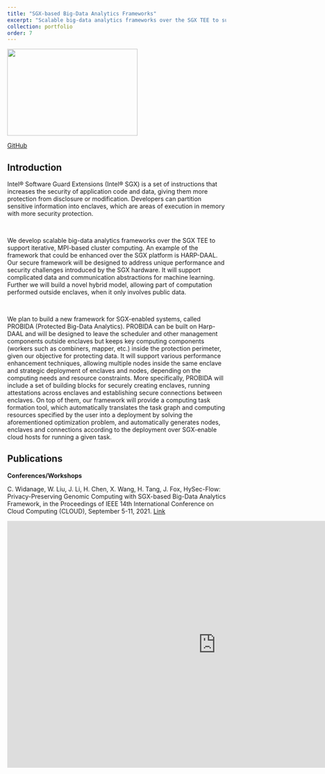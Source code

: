```yaml
---
title: "SGX-based Big-Data Analytics Frameworks"
excerpt: "Scalable big-data analytics frameworks over the SGX TEE to support iterative, MPI-based cluster computing<br/><img src='/JudyFox/images/SGX.png' width='300' height='200'>"
collection: portfolio
order: 7
---
```


<img src='/JudyFox/images/SGX.png' width='300' height='200'>

[GitHub](https://github.com/Data-ScienceHub/HySec-Flow)

## Introduction

Intel® Software Guard Extensions (Intel® SGX) is a set of instructions that increases the security of application code and data, giving them more protection from disclosure or modification. Developers can partition sensitive information into enclaves, which are areas of execution in memory with more security protection.

​

We develop scalable big-data analytics frameworks over the SGX TEE to support iterative, MPI-based cluster computing. An example of the framework that could be enhanced over the SGX platform is HARP-DAAL. Our secure framework will be designed to address unique performance and security challenges introduced by the SGX hardware. It will support complicated data and communication abstractions for machine learning. Further we will build a novel hybrid model, allowing part of computation performed outside enclaves, when it only involves public data.

​

We plan to build a new framework for SGX-enabled systems, called PROBIDA (Protected Big-Data Analytics). PROBIDA can be built on Harp-DAAL and will be designed to leave the scheduler and other management components outside enclaves but keeps key computing components (workers such as combiners, mapper, etc.) inside the protection perimeter, given our objective for protecting data. It will support various performance enhancement techniques, allowing multiple nodes inside the same enclave and strategic deployment of enclaves and nodes, depending on the computing needs and resource constraints. More specifically, PROBIDA will include a set of building blocks for securely creating enclaves, running attestations across enclaves and establishing secure connections between enclaves. On top of them, our framework will provide a computing task formation tool, which automatically translates the task graph and computing resources specified by the user into a deployment by solving the aforementioned optimization problem, and automatically generates nodes, enclaves and connections according to the deployment over SGX-enable cloud hosts for running a given task.

## Publications

**Conferences/Workshops** 

C. Widanage, W. Liu, J. Li, H. Chen, X. Wang, H. Tang, J. Fox, HySec-Flow: Privacy-Preserving Genomic Computing with SGX-based Big-Data Analytics Framework, in the Proceedings of IEEE 14th International Conference on Cloud Computing (CLOUD), September 5-11, 2021. [Link](https://12d5b035-1d29-4346-a54b-4563c7f1da9e.filesusr.com/ugd/078a65_dd262fda0ebf4c6a9976e2f62c9a5056.pdf)

<iframe 
src="https://docs.google.com/presentation/d/e/2PACX-1vQIbq-sPt9LgNye1wYNFA4FNg2K7mzLzK3P0Oc_sRt_MHXevQCFisJIEbsk35cSbw/embed?start=true&loop=false&delayms=3000"
    frameborder="0"
    width="960"
    height="569"
    allowfullscreen="true"
    mozallowfullscreen="true"
    webkitallowfullscreen="true">
  </iframe>